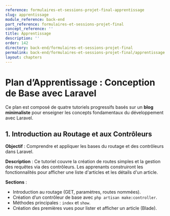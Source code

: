 ```yaml
---
reference: formulaires-et-sessions-projet-final-apprentissage
slug: apprentissage
module_reference: back-end
part_reference: formulaires-et-sessions-projet-final
concept_reference: ''
title: Apprentissage
description: ''
order: 142
directory: back-end/formulaires-et-sessions-projet-final
permalink: back-end/formulaires-et-sessions-projet-final/apprentissage
layout: chapters
---
```


# **Plan d’Apprentissage : Conception de Base avec Laravel**  

Ce plan est composé de quatre tutoriels progressifs basés sur un **blog minimaliste** pour enseigner les concepts fondamentaux du développement avec Laravel.  

## **1. Introduction au Routage et aux Contrôleurs**  
**Objectif** : Comprendre et appliquer les bases du routage et des contrôleurs dans Laravel.  

**Description** : Ce tutoriel couvre la création de routes simples et la gestion des requêtes via des contrôleurs. Les apprenants construiront les fonctionnalités pour afficher une liste d'articles et les détails d'un article.  

**Sections** :  
- Introduction au routage (GET, paramètres, routes nommées).  
- Création d’un contrôleur de base avec `php artisan make:controller`.  
- Méthodes principales : `index` et `show`.  
- Création des premières vues pour lister et afficher un article (Blade).  

